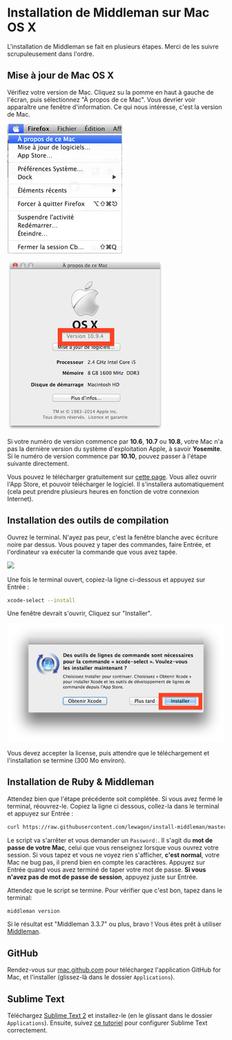 # Installation de Middleman sur Mac OS X

L'installation de Middleman se fait en plusieurs étapes. Merci de les
suivre scrupuleusement dans l'ordre.

## Mise à jour de Mac OS X

Vérifiez votre version de Mac. Cliquez su la pomme en haut à gauche de l'écran,
puis sélectionnez "À propos de ce Mac". Vous devrier voir apparaître une fenêtre
d'information. Ce qui nous intéresse, c'est la version de Mac.

![](images/about-mac-menu.png)

![](images/about-mac.png)

Si votre numéro de version commence par **10.6**, **10.7** ou **10.8**, votre Mac
n'a pas la dernière version du système d'exploitation Apple, à savoir **Yosemite**.
Si le numéro de version commence par **10.10**, pouvez passer à l'étape suivante directement.

Vous pouvez le télécharger gratuitement sur [cette page](https://itunes.apple.com/fr/app/os-x-yosemite/id675248567?mt=12). Vous allez ouvrir l'App Store, et pouvoir télécharger
le logiciel. Il s'installera automatiquement (cela peut prendre plusieurs heures en
fonction de votre connexion Internet).

## Installation des outils de compilation

Ouvrez le terminal. N'ayez pas peur, c'est la fenêtre blanche avec écriture noire
par dessus. Vous pouvez y taper des commandes, faire Entrée, et l'ordinateur va exécuter
la commande que vous avez tapée.

![](images/open-terminal.png)

Une fois le terminal ouvert, copiez-la ligne ci-dessous et appuyez sur Entrée :

```bash
xcode-select --install
```

Une fenêtre devrait s'ouvrir, Cliquez sur "Installer".

![](images/xcode-select-install.png)

Vous devez accepter la license, puis attendre que le téléchargement et
l'installation se termine (300 Mo environ).

## Installation de Ruby & Middleman

Attendez bien que l'étape précédente soit complétée. Si vous avez fermé le terminal, réouvrez-le.
Copiez la ligne ci dessous, collez-la dans le terminal et appuyez sur Entrée :

```bash
curl https://raw.githubusercontent.com/lewagon/install-middleman/master/scripts/homebrew-ruby-middleman.sh | bash
```

Le script va s'arrêter et vous demander un `Password:`. Il s'agit du **mot de passe de votre Mac**,
celui que vous renseignez lorsque vous ouvrez votre session. Si vous tapez et vous ne voyez rien s'afficher,
**c'est normal**, votre Mac ne bug pas, il prend bien en compte les caractères. Appuyez
sur Entrée quand vous avez terminé de taper votre mot de passe.
**Si vous n'avez pas de mot de passe de session**, appuyez juste sur Entrée.

Attendez que le script se termine. Pour vérifier que c'est bon, tapez dans le terminal:

```bash
middleman version
```

Si le résultat est "Middleman 3.3.7" ou plus, bravo ! Vous êtes prêt à utiliser [Middleman](https://middlemanapp.com/).

## GitHub

Rendez-vous sur [mac.github.com](http://mac.github.com) pour téléchargez l'application GitHub for Mac, et l'installer (glissez-là dans
le dossier `Applications`).

## Sublime Text

Téléchargez [Sublime Text 2](http://www.sublimetext.com/2) et installez-le (en le glissant dans le dossier `Applications`).
Ensuite, suivez [ce tutoriel](https://github.com/lewagon/setup/blob/master/_partials/sublime_text_preferences.md) pour configurer Sublime Text correctement.